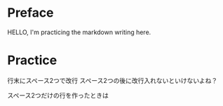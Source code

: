 # Preface
HELLO, I'm practicing the markdown writing here.

# Practice
行末にスペース2つで改行
スペース2つの後に改行入れないといけないよね？
  
スペース2つだけの行を作ったときは